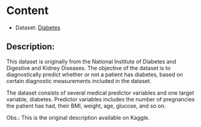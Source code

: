 # Content

* Dataset: [Diabetes](https://www.kaggle.com/datasets/houcembenmansour/predict-diabetes-based-on-diagnostic-measures)

## Description:

This dataset is originally from the National Institute of Diabetes and Digestive and Kidney Diseases. The objective of the dataset is to diagnostically predict whether or not a patient has diabetes, based on certain diagnostic measurements included in the dataset.

The dataset consists of several medical predictor variables and one target variable, diabetes. Predictor variables includes the number of pregnancies the patient has had, their BMI, weight, age, glucose, and so on.

Obs.: This is the original description available on Kaggle.